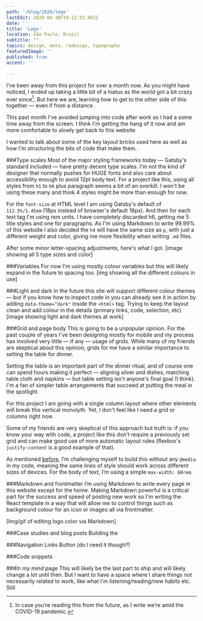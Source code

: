 ```yaml
---
path: '/blog/2020/lego'
lastEdit: 2020-04-30T19:12:33.962Z
date: ''
title: 'Lego'
location: São Paulo, Brazil
subtitle: ""
topics: design, meta, redesign, typography
featuredImage: ''
published: true
accent: ''

---
```


I’ve been away from this project for over a month now. As you might have noticed, I ended up taking a little bit of a hiatus as the world got a bit crazy ever since[^1]. But here we are, learning how to get to the other side of this together — even if from a distance.

This past month I've avoided jumping into code after work so I had a some time away from the screen. I think I'm getting the hang of it now and am more comfortable to slowly get back to this website.

I wanted to talk about some of the key layout bricks used here as well as how I'm structuring the bits of code that make them.

###Type scales
Most of the major styling frameworks today — Gatsby's standard included — have pretty decent type scales. I'm not the kind of designer that normally pushes for HUGE fonts and also care about accessibility enough to avoid 12pt body text. For a project like this, using all styles from `h1` to `h6` plus paragraph seems a bit of an overkill. I won't be using these many and  think 4 styles might be more than enough for now.

For the `font-size` at HTML level I am using Gatsby's default of `112.5%/1.45em` (18px instead of browser's default 16px). And then for each text tag I'm using rem units. I have completely discarded h6, getting me 5 title styles and one for paragraphs. As I'm using Markdown to write 99.99% of this website I also decided the `h4` will have the same size as `p`, with just a different weight and color, giving me more flexibility when writing `.md` files.

After some minor letter-spacing adjustments, here's what I got.
[image showing all 5 type sizes and color]

###Variables
For now I'm using mostly colour variables but this will likely expand in the future to spacing too. 
[img showing all the different colours in use]

###Light and dark
In the future this site will support different colour themes — but if you know how to inspect code in you can already see it in action by adding `data-theme="dark"` inside the `<html>` tag. Trying to keep the layout clean and add colour in the details (primary links, code, selection, etc)
[image showing light and dark themes at work]

###Grid and page body
This is going to be a unpopular opinion. For the past couple of years I've been designing mostly for mobile and my process has involved very little — if any — usage of grids. While many of my friends are skeptical about this opinion, grids for me have a similar importance to setting the table for dinner.

Setting the table is an important part of the dinner ritual, and of course one can spend hours making it perfect — aligning silver and dishes, matching table cloth and napkins — but table setting isn't anyone's final goal (I think). I'm a fan of simpler table arrangements that succeed at putting the meal in the spotlight.

For this project I am going with a single column layout where other elements will break this vertical monolyth. Yet, I don't feel like I need a grid or columns right now.

Some of my friends are very skeptical of this approach but truth is: if you know your way with code, a project like this don't require a previously set grid and can make good use of more automatic layout rules (flexbox's `justify-content` is a good example of that).

As mentioned [before](/blog/2020/defining-constraints), I’m challenging myself to build this without any `@media` in my code, meaning the same lines of style should work across different sizes of devices. For the body of text, I’m using a simple `max-width: 60rem`.

###Markdown and frontmatter
I’m using Markdown to write every page in this website except for the home. Making Markdown powerful is a critical part for the success and speed of posting new work so I'm writing the React template in a way that will allow me to control things such as background colour for an icon or images all via frontmatter.

[Img/gif of editing logo color via Markdown]

###Case studies and blog posts
Building the 


###Navigation
Links
Button (do I need it though?)

###Code snippets


###*In my mind* page
This will likely be the last part to ship and will likely change a lot until then. But I want to have a space where I share things not necessarily related to work, like what I'm listening/reading/new habits etc. Still 

[^1]: In case you’re reading this from the future, as I write we’re amid the COVID-19 pandemic.
